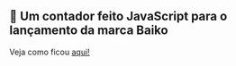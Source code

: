 ## 🐡 Um contador feito JavaScript para o lançamento da marca Baiko
Veja como ficou <a href="https://baiko-counter.vercel.app/">aqui!</a>